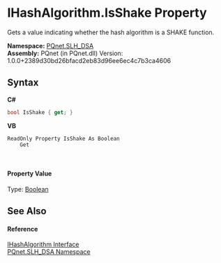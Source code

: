 # IHashAlgorithm.IsShake Property 
 

Gets a value indicating whether the hash algorithm is a SHAKE function.

**Namespace:**&nbsp;<a href="5a51e981-67fd-0177-2098-034d6071509d">PQnet.SLH_DSA</a><br />**Assembly:**&nbsp;PQnet (in PQnet.dll) Version: 1.0.0+2389d30bd26bfacd2eb83d96ee6ec4c7b3ca4606

## Syntax

**C#**<br />
``` C#
bool IsShake { get; }
```

**VB**<br />
``` VB
ReadOnly Property IsShake As Boolean
	Get
```

<br />

#### Property Value
Type: <a href="https://docs.microsoft.com/dotnet/api/system.boolean" target="_blank" rel="noopener noreferrer">Boolean</a>

## See Also


#### Reference
<a href="410643b8-f02a-73fe-8b80-73aa4ef6abb6">IHashAlgorithm Interface</a><br /><a href="5a51e981-67fd-0177-2098-034d6071509d">PQnet.SLH_DSA Namespace</a><br />